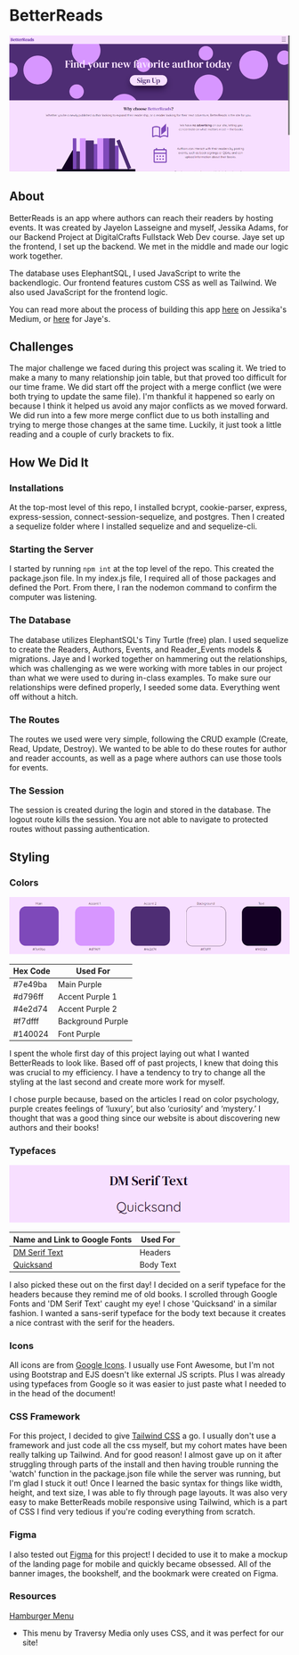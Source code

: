 # BetterReads

![View of BetterReads on Desktop](/public/assets/desktopLandingPage.png)

## About

BetterReads is an app where authors can reach their readers by hosting events. It was created by Jayelon Lasseigne and myself, Jessika Adams, for our Backend Project at DigitalCrafts Fullstack Web Dev course. Jaye set up the frontend, I set up the backend. We met in the middle and made our logic work together.

The database uses ElephantSQL, I used JavaScript to write the backendlogic. Our frontend features custom CSS as well as Tailwind. We also used JavaScript for the frontend logic.

You can read more about the process of building this app <a href="https://medium.com/@jessbecoding/betterreads-487d30886de6">here</a> on Jessika's Medium, or <a href="https://medium.com/@jayelonlasseigne/betterreads-my-backend-project-ef822afa7af6">here</a> for Jaye's.

## Challenges

The major challenge we faced during this project was scaling it. We tried to make a many to many relationship join table, but that proved too difficult for our time frame. We did start off the project with a merge conflict (we were both trying to update the same file). I'm thankful it happened so early on because I think it helped us avoid any major conflicts as we moved forward. We did run into a few more merge conflict due to us both installing and trying to merge those changes at the same time. Luckily, it just took a little reading and a couple of curly brackets to fix.

## How We Did It

### Installations

At the top-most level of this repo, I installed bcrypt, cookie-parser, express, express-session, connect-session-sequelize, and postgres. Then I created a sequelize folder where I installed sequelize and and sequelize-cli.

### Starting the Server

I started by running `npm int` at the top level of the repo. This created the package.json file. In my index.js file, I required all of those packages and defined the Port. From there, I ran the nodemon command to confirm the computer was listening.

### The Database

The database utilizes ElephantSQL's Tiny Turtle (free) plan. I used sequelize to create the Readers, Authors, Events, and Reader_Events models & migrations. Jaye and I worked together on hammering out the relationships, which was challenging as we were working with more tables in our project than what we were used to during in-class examples. To make sure our relationships were defined properly, I seeded some data. Everything went off without a hitch.

### The Routes

The routes we used were very simple, following the CRUD example (Create, Read, Update, Destroy). We wanted to be able to do these routes for author and reader accounts, as well as a page where authors can use those tools for events.

### The Session

The session is created during the login and stored in the database. The logout route kills the session. You are not able to navigate to protected routes without passing authentication.

## Styling

### Colors

![Colors used on BetterReads](/public/assets/colorsUsed.png)

| Hex Code | Used For          |
| -------- | ----------------- |
| #7e49ba  | Main Purple       |
| #d796ff  | Accent Purple 1   |
| #4e2d74  | Accent Purple 2   |
| #f7dfff  | Background Purple |
| #140024  | Font Purple       |

I spent the whole first day of this project laying out what I wanted BetterReads to look like. Based off of past projects, I knew that doing this was crucial to my efficiency. I have a tendency to try to change all the styling at the last second and create more work for myself.

I chose purple because, based on the articles I read on color psychology, purple creates feelings of ‘luxury’, but also ‘curiosity’ and ‘mystery.’ I thought that was a good thing since our website is about discovering new authors and their books!

### Typefaces

![Typefaces used on BetterReads](/public/assets/typefacesUsed.png)

| Name and Link to Google Fonts                                                                      | Used For  |
| -------------------------------------------------------------------------------------------------- | --------- |
| [DM Serif Text](https://fonts.google.com/specimen/DM+Serif+Text?query=dm+ser&noto.query=Quicksand) | Headers   |
| [Quicksand](https://fonts.google.com/specimen/Quicksand?query=quick&noto.query=Quicksand)          | Body Text |

I also picked these out on the first day! I decided on a serif typeface for the headers because they remind me of old books. I scrolled through Google Fonts and 'DM Serif Text' caught my eye! I chose 'Quicksand' in a similar fashion. I wanted a sans-serif typeface for the body text because it creates a nice contrast with the serif for the headers.

### Icons

All icons are from [Google Icons](https://fonts.google.com/icons). I usually use Font Awesome, but I'm not using Bootstrap and EJS doesn't like external JS scripts. Plus I was already using typefaces from Google so it was easier to just paste what I needed to in the head of the document!

### CSS Framework

For this project, I decided to give [Tailwind CSS](https://tailwindcss.com/) a go. I usually don't use a framework and just code all the css myself, but my cohort mates have been really talking up Tailwind. And for good reason! I almost gave up on it after struggling through parts of the install and then having trouble running the 'watch' function in the package.json file while the server was running, but I'm glad I stuck it out! Once I learned the basic syntax for things like width, height, and text size, I was able to fly through page layouts. It was also very easy to make BetterReads mobile responsive using Tailwind, which is a part of CSS I find very tedious if you're coding everything from scratch.

### Figma

I also tested out [Figma](https://www.figma.com/files/recent?fuid=1195201387830074704) for this project! I decided to use it to make a mockup of the landing page for mobile and quickly became obsessed. All of the banner images, the bookshelf, and the bookmark were created on Figma.

### Resources

[Hamburger Menu](https://www.youtube.com/watch?v=DZg6UfS5zYg)

- This menu by Traversy Media only uses CSS, and it was perfect for our site!
